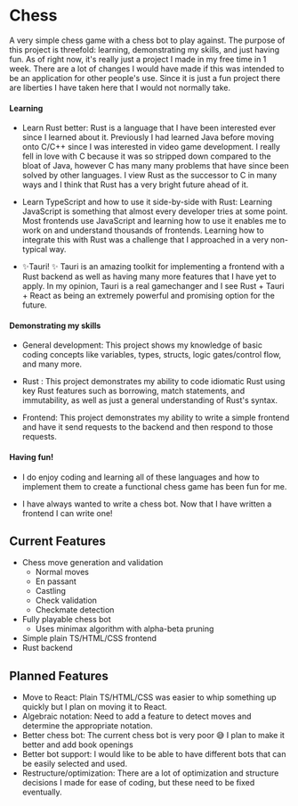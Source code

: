 # Chess
A very simple chess game with a chess bot to play against.
The purpose of this project is threefold: learning, demonstrating my skills, and just having fun. As of right now, it's really just a project I made in my free time in 1 week. There are a lot of changes I would have made if this was intended to be an application for other people's use. Since it is just a fun project there are liberties I have taken here that I would not normally take.
#### Learning
- Learn Rust better: Rust is a language that I have been interested ever since I learned about it. Previously I had learned Java before moving onto C/C++ since I was interested in video game development. I really fell in love with C because it was so stripped down compared to the bloat of Java, however C has many many problems that have since been solved by other languages. I view Rust as the successor to C in many ways and I think that Rust has a very bright future ahead of it.

- Learn TypeScript and how to use it side-by-side with Rust: Learning JavaScript is something that almost every developer tries at some point. Most frontends use JavaScript and learning how to use it enables me to work on and understand thousands of frontends. Learning how to integrate this with Rust was a challenge that I approached in a very non-typical way.
 
- ✨Tauri! ✨   Tauri is an amazing toolkit for implementing a frontend with a Rust backend as well as having many more features that I have yet to apply. In my opinion, Tauri is a real gamechanger and I see Rust + Tauri + React as being an extremely powerful and promising option for the future.
#### Demonstrating my skills
- General development: This project shows my knowledge of basic coding concepts like variables, types, structs, logic gates/control flow, and many more.

- Rust : This project demonstrates my ability to code idiomatic Rust using key Rust features such as borrowing, match statements, and immutability, as well as just a general understanding of Rust's syntax.

- Frontend: This project demonstrates my ability to write a simple frontend and have it send requests to the backend and then respond to those requests.

#### Having fun!
- I do enjoy coding and learning all of these languages and how to implement them to create a functional chess game has been fun for me.

- I have always wanted to write a chess bot. Now that I have written a frontend I can write one!

## Current Features
- Chess move generation and validation
    - Normal moves
    - En passant
    - Castling
    - Check validation
    - Checkmate detection
- Fully playable chess bot
    - Uses minimax algorithm with alpha-beta pruning
- Simple plain TS/HTML/CSS frontend
- Rust backend

## Planned Features
- Move to React: Plain TS/HTML/CSS was easier to whip something up quickly but I plan on moving it to React.
- Algebraic notation: Need to add a feature to detect moves and determine the appropriate notation.
- Better chess bot: The current chess bot is very poor 😅 I plan to make it better and add book openings
- Better bot support: I would like to be able to have different bots that can be easily selected and used.
- Restructure/optimization: There are a lot of optimization and structure decisions I made for ease of coding, but these need to be fixed eventually.
